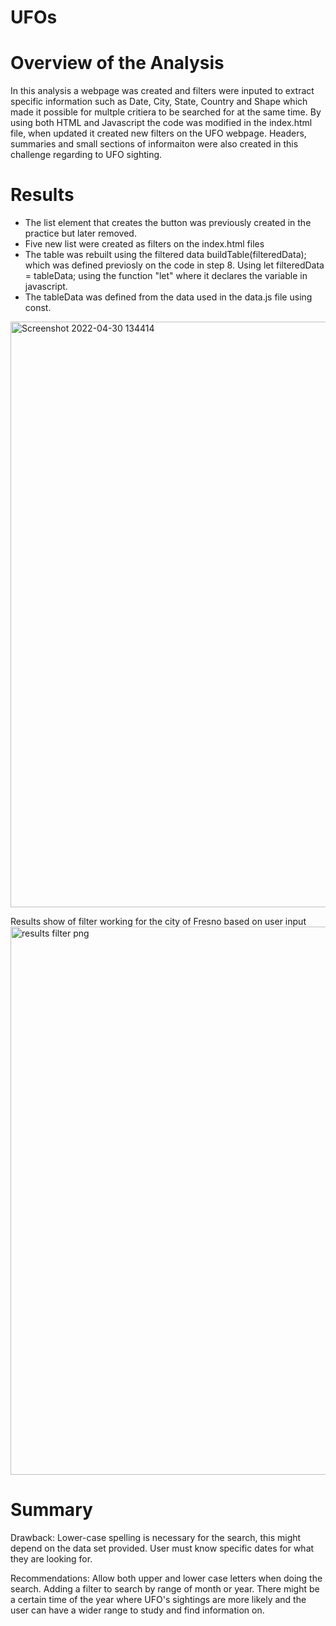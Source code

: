 # UFOs

# Overview of the Analysis 
In this analysis a webpage was created and filters were inputed to extract specific information such as Date, City, State, Country and Shape which made it possible for multple critiera to be searched for at the same time. By using both HTML and Javascript the code was modified in the index.html file, when updated it created new filters on the UFO webpage. Headers, summaries and small sections of informaiton were also created in this challenge regarding to UFO sighting. 

# Results 
- The list element that creates the button was previously created in the practice but later removed. 
- Five new list were created as filters on the index.html files 
- The table was rebuilt using the filtered data buildTable(filteredData); which was defined previosly on the code in step 8. Using let filteredData = tableData; using the function "let" where it declares the variable in javascript.  
- The tableData was defined from the data used in the data.js file using const. 

<img width="937" alt="Screenshot 2022-04-30 134414" src="https://user-images.githubusercontent.com/92067596/166116661-5c231709-fc92-4dea-a98e-65cb9443005b.png">

Results show of filter working for the city of Fresno based on user input
<img width="877" alt="results filter png " src="https://user-images.githubusercontent.com/92067596/166116663-386755cf-1b93-4564-809a-c819c0abf5ac.png">

# Summary 
 Drawback: Lower-case spelling is necessary for the search, this might depend on the data set provided. User must know specific dates for what they are looking for. 
 
 Recommendations: Allow both upper and lower case letters when doing the search. Adding a filter to search by range of month or year. There might be a certain time of the year where UFO's sightings are more likely and the user can have a wider range to study and find information on. 

